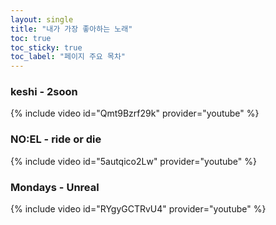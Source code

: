 ```yaml
---
layout: single
title: "내가 가장 좋아하는 노래"
toc: true
toc_sticky: true
toc_label: "페이지 주요 목차"
---
```

### keshi - 2soon

{% include video id="Qmt9Bzrf29k" provider="youtube" %}

### NO:EL - ride or die

{% include video id="5autqico2Lw" provider="youtube" %}

### Mondays - Unreal

{% include video id="RYgyGCTRvU4" provider="youtube" %}
